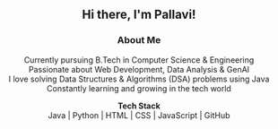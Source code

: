 <div align="center">

## Hi there, I'm Pallavi!  

### About Me  
Currently pursuing B.Tech in Computer Science & Engineering  
Passionate about Web Development, Data Analysis & GenAI  
I love solving Data Structures & Algorithms (DSA) problems using Java  
Constantly learning and growing in the tech world  

**Tech Stack**  
Java | Python | HTML | CSS | JavaScript | GitHub  

</div>

